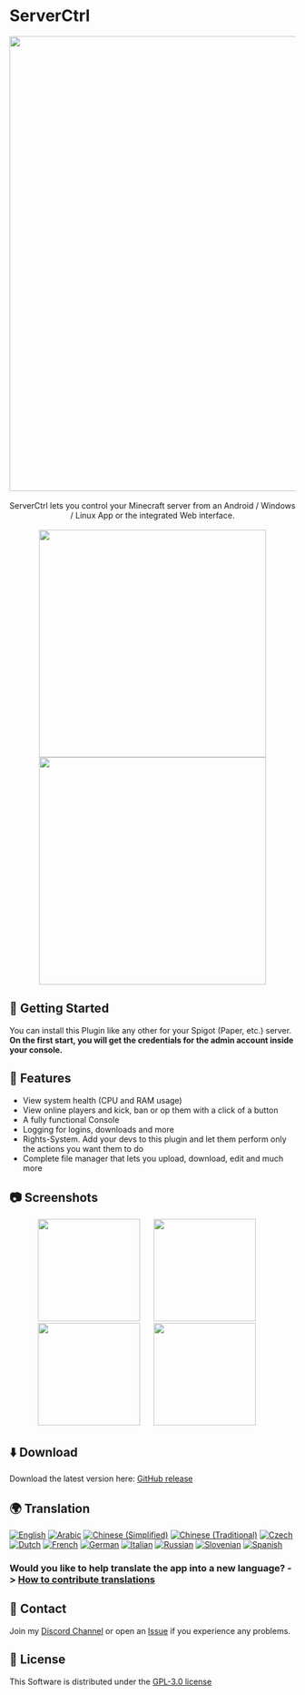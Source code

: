 # ServerCtrl

<p align="center">
  <picture><img src="https://raw.githubusercontent.com/blitzdose/ServerCtrl/master/Images/name.png", width=800></picture>
  <br>
  <br>
  ServerCtrl lets you control your Minecraft server from an Android / Windows / Linux App or the integrated Web interface.
  <br>
  <br>
  <a href="https://discord.gg/SewjCwVpaa" target="_blank"><img src="https://raw.githubusercontent.com/blitzdose/ServerCtrl/master/Images/discord.png", width=400></a>
  <br>
  <a href="https://www.spigotmc.org/resources/minecraft-server-remote.72231/" target="_blank"><img src="https://raw.githubusercontent.com/blitzdose/ServerCtrl/master/Images/spigot.png", width=400></a>
</p>

## 🛫 Getting Started
You can install this Plugin like any other for your Spigot (Paper, etc.) server. **On the first start, you will get the credentials for the admin account inside your console.**

## 🚀 Features
- View system health (CPU and RAM usage)
- View online players and kick, ban or op them with a click of a button
- A fully functional Console
- Logging for logins, downloads and more
- Rights-System. Add your devs to this plugin and let them perform only the actions you want them to do
- Complete file manager that lets you upload, download, edit and much more

## 📷 Screenshots
<p align="center">
  <picture><img src="https://raw.githubusercontent.com/blitzdose/ServerCtrl/master/Images/Screenshots/Android-1.png", width=180></picture>&nbsp;&nbsp;&nbsp;&nbsp;&nbsp;
  <picture><img src="https://raw.githubusercontent.com/blitzdose/ServerCtrl/master/Images/Screenshots/Android-2.png", width=180></picture>&nbsp;&nbsp;&nbsp;&nbsp;&nbsp;
  <picture><img src="https://raw.githubusercontent.com/blitzdose/ServerCtrl/master/Images/Screenshots/Android-3.png", width=180></picture>&nbsp;&nbsp;&nbsp;&nbsp;&nbsp;
  <picture><img src="https://raw.githubusercontent.com/blitzdose/ServerCtrl/master/Images/Screenshots/Android-4.png", width=180></picture>&nbsp;&nbsp;&nbsp;&nbsp;&nbsp;
</p>

## ⬇️ Download
Download the latest version here: [GitHub release](https://github.com/blitzdose/ServerCtrl/releases/latest)

## 🌍 Translation
<a href="https://github.com/blitzdose/ServerCtrl/wiki/Contribute-translations"><img src="https://img.shields.io/badge/dynamic/json?color=2ea44f&label=English&query=%24.statistics.en.percent&url=https%3A%2F%2Ftranslation.blitzdose.de%2Fapi%2Fv1%2Fprojects%2F1%2Fstatistics" alt="English"></a>
<a href="https://github.com/blitzdose/ServerCtrl/wiki/Contribute-translations"><img src="https://img.shields.io/badge/dynamic/json?color=2ea44f&label=Arabic&query=%24.statistics.ar.percent&url=https%3A%2F%2Ftranslation.blitzdose.de%2Fapi%2Fv1%2Fprojects%2F1%2Fstatistics" alt="Arabic"></a>
<a href="https://github.com/blitzdose/ServerCtrl/wiki/Contribute-translations"><img src="https://img.shields.io/badge/dynamic/json?color=2ea44f&label=Chinese%20(Simplified)&query=%24.statistics['zh-CN'].percent&url=https%3A%2F%2Ftranslation.blitzdose.de%2Fapi%2Fv1%2Fprojects%2F1%2Fstatistics" alt="Chinese (Simplified)"></a>
<a href="https://github.com/blitzdose/ServerCtrl/wiki/Contribute-translations"><img src="https://img.shields.io/badge/dynamic/json?color=2ea44f&label=Chinese%20(Traditional)&query=%24.statistics['zh-TW'].percent&url=https%3A%2F%2Ftranslation.blitzdose.de%2Fapi%2Fv1%2Fprojects%2F1%2Fstatistics" alt="Chinese (Traditional)"></a>
<a href="https://github.com/blitzdose/ServerCtrl/wiki/Contribute-translations"><img src="https://img.shields.io/badge/dynamic/json?color=2ea44f&label=Czech&query=%24.statistics.cs.percent&url=https%3A%2F%2Ftranslation.blitzdose.de%2Fapi%2Fv1%2Fprojects%2F1%2Fstatistics" alt="Czech"></a>
<a href="https://github.com/blitzdose/ServerCtrl/wiki/Contribute-translations"><img src="https://img.shields.io/badge/dynamic/json?color=2ea44f&label=Dutch&query=%24.statistics.nl.percent&url=https%3A%2F%2Ftranslation.blitzdose.de%2Fapi%2Fv1%2Fprojects%2F1%2Fstatistics" alt="Dutch"></a>
<a href="https://github.com/blitzdose/ServerCtrl/wiki/Contribute-translations"><img src="https://img.shields.io/badge/dynamic/json?color=2ea44f&label=French&query=%24.statistics.fr.percent&url=https%3A%2F%2Ftranslation.blitzdose.de%2Fapi%2Fv1%2Fprojects%2F1%2Fstatistics" alt="French"></a>
<a href="https://github.com/blitzdose/ServerCtrl/wiki/Contribute-translations"><img src="https://img.shields.io/badge/dynamic/json?color=2ea44f&label=German&query=%24.statistics.de.percent&url=https%3A%2F%2Ftranslation.blitzdose.de%2Fapi%2Fv1%2Fprojects%2F1%2Fstatistics" alt="German"></a>
<a href="https://github.com/blitzdose/ServerCtrl/wiki/Contribute-translations"><img src="https://img.shields.io/badge/dynamic/json?color=2ea44f&label=Italian&query=%24.statistics.it.percent&url=https%3A%2F%2Ftranslation.blitzdose.de%2Fapi%2Fv1%2Fprojects%2F1%2Fstatistics" alt="Italian"></a>
<a href="https://github.com/blitzdose/ServerCtrl/wiki/Contribute-translations"><img src="https://img.shields.io/badge/dynamic/json?color=2ea44f&label=Russian&query=%24.statistics.ru.percent&url=https%3A%2F%2Ftranslation.blitzdose.de%2Fapi%2Fv1%2Fprojects%2F1%2Fstatistics" alt="Russian"></a>
<a href="https://github.com/blitzdose/ServerCtrl/wiki/Contribute-translations"><img src="https://img.shields.io/badge/dynamic/json?color=2ea44f&label=Slovenian&query=%24.statistics.sl.percent&url=https%3A%2F%2Ftranslation.blitzdose.de%2Fapi%2Fv1%2Fprojects%2F1%2Fstatistics" alt="Slovenian"></a>
<a href="https://github.com/blitzdose/ServerCtrl/wiki/Contribute-translations"><img src="https://img.shields.io/badge/dynamic/json?color=2ea44f&label=Spanish&query=%24.statistics.es.percent&url=https%3A%2F%2Ftranslation.blitzdose.de%2Fapi%2Fv1%2Fprojects%2F1%2Fstatistics" alt="Spanish"></a>

### Would you like to help translate the app into a new language? -> [How to contribute translations](https://github.com/blitzdose/ServerCtrl/wiki/Contribute-translations)

## 💬 Contact
Join my [Discord Channel](https://discord.gg/SewjCwVpaa) or open an [Issue](https://github.com/blitzdose/ServerCtrl/issues) if you experience any problems.

## 📃 License
This Software is distributed under the [GPL-3.0 license](https://github.com/blitzdose/ServerCtrl/blob/master/LICENSE)
